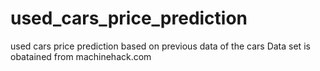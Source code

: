 # used_cars_price_prediction
used cars price prediction based on previous data of the cars 
Data set is obatained from machinehack.com
